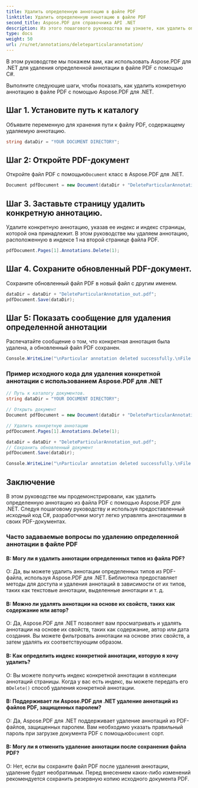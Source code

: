 ```yaml
---
title: Удалить определенную аннотацию в файле PDF
linktitle: Удалить определенную аннотацию в файле PDF
second_title: Aspose.PDF для справочника API .NET
description: Из этого пошагового руководства вы узнаете, как удалить определенную аннотацию в документе PDF с помощью Aspose.PDF для .NET.
type: docs
weight: 50
url: /ru/net/annotations/deleteparticularannotation/
---
```

В этом руководстве мы покажем вам, как использовать Aspose.PDF для .NET для удаления определенной аннотации в файле PDF с помощью C#.

Выполните следующие шаги, чтобы показать, как удалить конкретную аннотацию в файле PDF с помощью Aspose.PDF для .NET.

## Шаг 1. Установите путь к каталогу

Объявите переменную для хранения пути к файлу PDF, содержащему удаляемую аннотацию. 

```csharp
string dataDir = "YOUR DOCUMENT DIRECTORY";
```

## Шаг 2: Откройте PDF-документ

 Откройте файл PDF с помощью`Document` класс в Aspose.PDF для .NET.

```csharp
Document pdfDocument = new Document(dataDir + "DeleteParticularAnnotation.pdf");
```

## Шаг 3. Заставьте страницу удалить конкретную аннотацию.

Удалите конкретную аннотацию, указав ее индекс и индекс страницы, которой она принадлежит. В этом руководстве мы удаляем аннотацию, расположенную в индексе 1 на второй странице файла PDF.

```csharp
pdfDocument.Pages[1].Annotations.Delete(1);
```
## Шаг 4. Сохраните обновленный PDF-документ.

Сохраните обновленный файл PDF в новый файл с другим именем.

```csharp
dataDir = dataDir + "DeleteParticularAnnotation_out.pdf";
pdfDocument.Save(dataDir);
```

## Шаг 5: Показать сообщение для удаления определенной аннотации

Распечатайте сообщение о том, что конкретная аннотация была удалена, а обновленный файл PDF сохранен.

```csharp
Console.WriteLine("\nParticular annotation deleted successfully.\nFile saved at " + dataDir);
```

### Пример исходного кода для удаления конкретной аннотации с использованием Aspose.PDF для .NET

```csharp
// Путь к каталогу документов.
string dataDir = "YOUR DOCUMENT DIRECTORY";

// Открыть документ
Document pdfDocument = new Document(dataDir + "DeleteParticularAnnotation.pdf");

// Удалить конкретную аннотацию
pdfDocument.Pages[1].Annotations.Delete(1);

dataDir = dataDir + "DeleteParticularAnnotation_out.pdf";
// Сохранить обновленный документ
pdfDocument.Save(dataDir);

Console.WriteLine("\nParticular annotation deleted successfully.\nFile saved at " + dataDir);
```

## Заключение

В этом руководстве мы продемонстрировали, как удалить определенную аннотацию из файла PDF с помощью Aspose.PDF для .NET. Следуя пошаговому руководству и используя предоставленный исходный код C#, разработчики могут легко управлять аннотациями в своих PDF-документах.

### Часто задаваемые вопросы по удалению определенной аннотации в файле PDF

#### В: Могу ли я удалить аннотации определенных типов из файла PDF?

О: Да, вы можете удалить аннотации определенных типов из PDF-файла, используя Aspose.PDF для .NET. Библиотека предоставляет методы для доступа и удаления аннотаций в зависимости от их типов, таких как текстовые аннотации, выделенные аннотации и т. д.

#### В: Можно ли удалять аннотации на основе их свойств, таких как содержание или автор?

О: Да, Aspose.PDF для .NET позволяет вам просматривать и удалять аннотации на основе их свойств, таких как содержание, автор или дата создания. Вы можете фильтровать аннотации на основе этих свойств, а затем удалять их соответствующим образом.

#### В: Как определить индекс конкретной аннотации, которую я хочу удалить?

 О: Вы можете получить индекс конкретной аннотации в коллекции аннотаций страницы. Когда у вас есть индекс, вы можете передать его в`Delete()` способ удаления конкретной аннотации.

#### В: Поддерживает ли Aspose.PDF для .NET удаление аннотаций из файлов PDF, защищенных паролем?

 О: Да, Aspose.PDF для .NET поддерживает удаление аннотаций из PDF-файлов, защищенных паролем. Вам необходимо указать правильный пароль при загрузке документа PDF с помощью`Document` сорт.

#### В: Могу ли я отменить удаление аннотации после сохранения файла PDF?

О: Нет, если вы сохраните файл PDF после удаления аннотации, удаление будет необратимым. Перед внесением каких-либо изменений рекомендуется сохранить резервную копию исходного документа PDF.